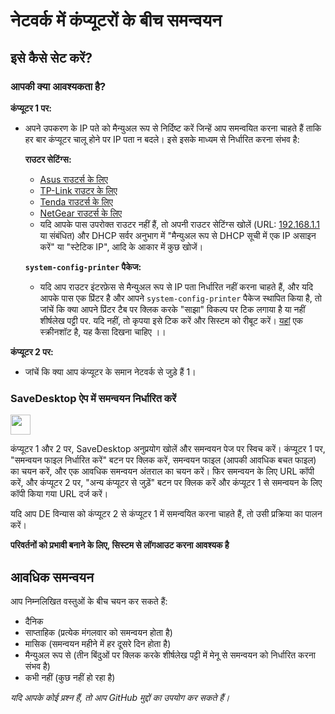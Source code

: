 # नेटवर्क में कंप्यूटरों के बीच समन्वयन
## इसे कैसे सेट करें?
### आपकी क्या आवश्यकता है?

**कंप्यूटर 1 पर:**
- अपने उपकरण के IP पते को मैन्युअल रूप से निर्दिष्ट करें जिन्हें आप समन्वयित करना चाहते हैं ताकि हर बार कंप्यूटर चालू होने पर IP पता न बदले। इसे इसके माध्यम से निर्धारित करना संभव है:

  **राउटर सेटिंग्स:**
   - [Asus राउटर्स के लिए](https://www.asus.com/support/FAQ/1000906/)
   - [TP-Link राउटर के लिए](https://www.tp-link.com/us/support/faq/170/)
   - [Tenda राउटर्स के लिए](https://www.tendacn.com/faq/3264.html)
   - [NetGear राउटर्स के लिए](https://kb.netgear.com/25722/How-do-I-reserve-an-IP-address-on-my-NETGEAR-router)
   - यदि आपके पास उपरोक्त राउटर नहीं हैं, तो अपनी राउटर सेटिंग्स खोलें (URL: [192.168.1.1](http://192.168.1.1) या संबंधित) और DHCP सर्वर अनुभाग में "मैन्युअल रूप से DHCP सूची में एक IP असाइन करें" या "स्टेटिक IP", आदि के आकार में कुछ खोजें।
  
  **`system-config-printer` पैकेज:**
  - यदि आप राउटर इंटरफ़ेस से मैन्युअल रूप से IP पता निर्धारित नहीं करना चाहते हैं, और यदि आपके पास एक प्रिंटर है और आपने `system-config-printer` पैकेज स्थापित किया है, तो जांचें कि क्या आपने प्रिंटर टैब पर क्लिक करके "साझा" विकल्प पर टिक लगाया है या नहीं शीर्षलेख पट्टी पर. यदि नहीं, तो कृपया इसे टिक करें और सिस्टम को रीबूट करें। [यहां](https://github-production-user-asset-6210df.s3.amazonaws.com/83600218/272054218-ff17c19b-98f5-41fe-8f34-40de275f0da4.png) एक स्क्रीनशॉट है, यह कैसा दिखना चाहिए ।।

**कंप्यूटर 2 पर:**
- जांचें कि क्या आप कंप्यूटर के समान नेटवर्क से जुड़े हैं 1।

### SaveDesktop ऐप में समन्वयन निर्धारित करें
<a href="https://www.youtube.com/watch?v=QccFR06oyXk"><img src="https://github.com/vikdevelop/SaveDesktop/assets/83600218/a4f8da24-7183-49e1-9a58-82092a42f124" height="32"></a>

कंप्यूटर 1 और 2 पर, SaveDesktop अनुप्रयोग खोलें और समन्वयन पेज पर स्विच करें। कंप्यूटर 1 पर, "समन्वयन फाइल निर्धारित करें" बटन पर क्लिक करें, समन्वयन फाइल (आपकी आवधिक बचत फाइल) का चयन करें, और एक आवधिक समन्वयन अंतराल का चयन करें। फिर समन्वयन के लिए URL कॉपी करें, और कंप्यूटर 2 पर, "अन्य कंप्यूटर से जुड़ें" बटन पर क्लिक करें और कंप्यूटर 1 से समन्वयन के लिए कॉपी किया गया URL दर्ज करें।

यदि आप DE विन्यास को कंप्यूटर 2 से कंप्यूटर 1 में समन्वयित करना चाहते हैं, तो उसी प्रक्रिया का पालन करें।

**परिवर्तनों को प्रभावी बनाने के लिए, सिस्टम से लॉगआउट करना आवश्यक है**

## आवधिक समन्वयन
आप निम्नलिखित वस्तुओं के बीच चयन कर सकते हैं:
- दैनिक
- साप्ताहिक (प्रत्येक मंगलवार को समन्वयन होता है)
- मासिक (समन्वयन महीने में हर दूसरे दिन होता है)
- मैन्युअल रूप से (तीन बिंदुओं पर क्लिक करके शीर्षलेख पट्टी में मेनू से समन्वयन को निर्धारित करना संभव है)
- कभी नहीं (कुछ नहीं हो रहा है)

_यदि आपके कोई प्रश्न हैं, तो आप GitHub मुद्दों का उपयोग कर सकते हैं।_
